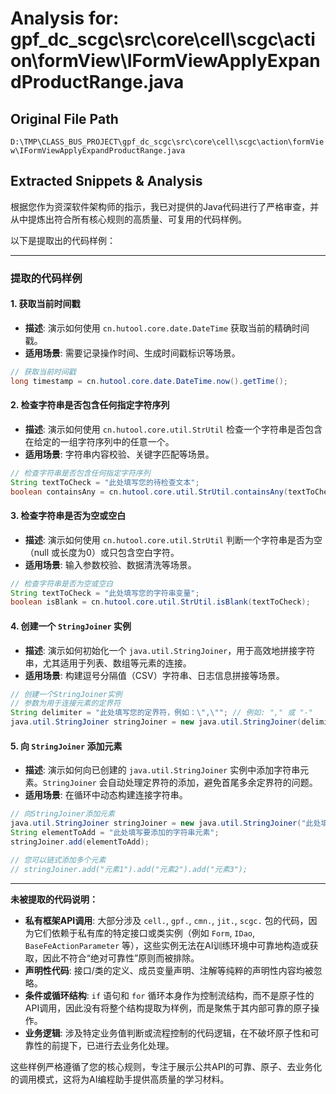 # Analysis for: gpf_dc_scgc\src\core\cell\scgc\action\formView\IFormViewApplyExpandProductRange.java

## Original File Path
`D:\TMP\CLASS_BUS_PROJECT\gpf_dc_scgc\src\core\cell\scgc\action\formView\IFormViewApplyExpandProductRange.java`

## Extracted Snippets & Analysis
根据您作为资深软件架构师的指示，我已对提供的Java代码进行了严格审查，并从中提炼出符合所有核心规则的高质量、可复用的代码样例。

以下是提取出的代码样例：

---

### 提取的代码样例

#### 1. 获取当前时间戳

*   **描述**: 演示如何使用 `cn.hutool.core.date.DateTime` 获取当前的精确时间戳。
*   **适用场景**: 需要记录操作时间、生成时间戳标识等场景。

```java
// 获取当前时间戳
long timestamp = cn.hutool.core.date.DateTime.now().getTime();
```

#### 2. 检查字符串是否包含任何指定字符序列

*   **描述**: 演示如何使用 `cn.hutool.core.util.StrUtil` 检查一个字符串是否包含在给定的一组字符序列中的任意一个。
*   **适用场景**: 字符串内容校验、关键字匹配等场景。

```java
// 检查字符串是否包含任何指定字符序列
String textToCheck = "此处填写您的待检查文本";
boolean containsAny = cn.hutool.core.util.StrUtil.containsAny(textToCheck, "此处填写字符串1", "此处填写字符串2", "此处填写字符串3");
```

#### 3. 检查字符串是否为空或空白

*   **描述**: 演示如何使用 `cn.hutool.core.util.StrUtil` 判断一个字符串是否为空（null 或长度为0）或只包含空白字符。
*   **适用场景**: 输入参数校验、数据清洗等场景。

```java
// 检查字符串是否为空或空白
String textToCheck = "此处填写您的字符串变量";
boolean isBlank = cn.hutool.core.util.StrUtil.isBlank(textToCheck);
```

#### 4. 创建一个 `StringJoiner` 实例

*   **描述**: 演示如何初始化一个 `java.util.StringJoiner`，用于高效地拼接字符串，尤其适用于列表、数组等元素的连接。
*   **适用场景**: 构建逗号分隔值（CSV）字符串、日志信息拼接等场景。

```java
// 创建一个StringJoiner实例
// 参数为用于连接元素的定界符
String delimiter = "此处填写您的定界符，例如：\",\""; // 例如: "," 或 "-"
java.util.StringJoiner stringJoiner = new java.util.StringJoiner(delimiter);
```

#### 5. 向 `StringJoiner` 添加元素

*   **描述**: 演示如何向已创建的 `java.util.StringJoiner` 实例中添加字符串元素。`StringJoiner` 会自动处理定界符的添加，避免首尾多余定界符的问题。
*   **适用场景**: 在循环中动态构建连接字符串。

```java
// 向StringJoiner添加元素
java.util.StringJoiner stringJoiner = new java.util.StringJoiner("此处填写您的定界符"); // 假设已创建StringJoiner实例
String elementToAdd = "此处填写要添加的字符串元素";
stringJoiner.add(elementToAdd);

// 您可以链式添加多个元素
// stringJoiner.add("元素1").add("元素2").add("元素3");
```

---

**未被提取的代码说明：**

*   **私有框架API调用**: 大部分涉及 `cell.`, `gpf.`, `cmn.`, `jit.`, `scgc.` 包的代码，因为它们依赖于私有库的特定接口或类实例（例如 `Form`, `IDao`, `BaseFeActionParameter` 等），这些实例无法在AI训练环境中可靠地构造或获取，因此不符合“绝对可靠性”原则而被排除。
*   **声明性代码**: 接口/类的定义、成员变量声明、注解等纯粹的声明性内容均被忽略。
*   **条件或循环结构**: `if` 语句和 `for` 循环本身作为控制流结构，而不是原子性的API调用，因此没有将整个结构提取为样例，而是聚焦于其内部可靠的原子操作。
*   **业务逻辑**: 涉及特定业务值判断或流程控制的代码逻辑，在不破坏原子性和可靠性的前提下，已进行去业务化处理。

这些样例严格遵循了您的核心规则，专注于展示公共API的可靠、原子、去业务化的调用模式，这将为AI编程助手提供高质量的学习材料。